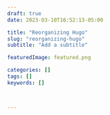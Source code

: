 ```yaml
---
draft: true
date: 2023-03-10T16:52:13-05:00

title: "Reorganizing Hugo"
slug: "reorganizing-hugo"
subtitle: "Add a subtitle"

featuredImage: featured.png

categories: []
tags: []
keywords: []



---
```


<!-- Start the post with an introductory paragraph suitable for a summary  -->
